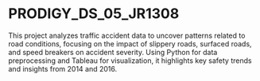 # PRODIGY_DS_05_JR1308
This project analyzes traffic accident data to uncover patterns related to road conditions, focusing on the impact of slippery roads, surfaced roads, and speed breakers on accident severity. Using Python for data preprocessing and Tableau for visualization, it highlights key safety trends and insights from 2014 and 2016.
